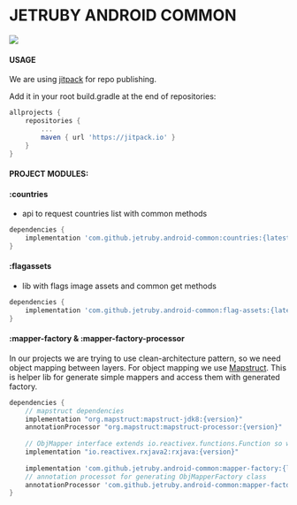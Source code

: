 JETRUBY ANDROID COMMON
======================
[![](https://jitpack.io/v/jetruby/android-common.svg)](https://jitpack.io/#jetruby/android-common)

#### USAGE 

We are using [jitpack](https://jitpack.io/docs/) for repo publishing.

Add it in your root build.gradle at the end of repositories:

```gradle
allprojects {
    repositories {
        ...
        maven { url 'https://jitpack.io' }
    }
}
```

#### PROJECT MODULES:

#### :countries
 - api to request countries list with common methods
 
 ```gradle
 dependencies {
     implementation 'com.github.jetruby.android-common:countries:{latest_version}'
 }
 ```
 
#### :flagassets
   - lib with flags image assets and common get methods
   
   ```gradle
   dependencies {
       implementation 'com.github.jetruby.android-common:flag-assets:{latest_version}'
   }
   ```

#### :mapper-factory & :mapper-factory-processor

In our projects we are trying to use clean-architecture pattern, 
so we need object mapping between layers. For object mapping we use
[Mapstruct](http://mapstruct.org/).
 This is helper lib for generate simple mappers and access them with generated factory.
 
```gradle
dependencies {
    // mapstruct dependencies
    implementation "org.mapstruct:mapstruct-jdk8:{version}"
    annotationProcessor "org.mapstruct:mapstruct-processor:{version}"
    
    // ObjMapper interface extends io.reactivex.functions.Function so we need rxjava2 dependency
    implementation "io.reactivex.rxjava2:rxjava:{version}"
    
    implementation 'com.github.jetruby.android-common:mapper-factory:{last_version}'
    // annotation processot for generating ObjMapperFactory class
    annotationProcessor 'com.github.jetruby.android-common:mapper-factory-processor:{latest_version}'
}
```
